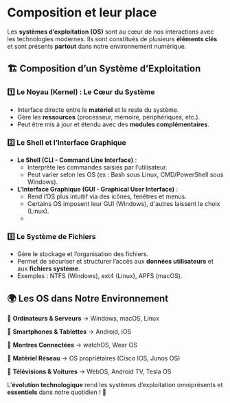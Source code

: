 # Composition et leur place

Les **systèmes d’exploitation (OS)** sont au cœur de nos interactions avec les technologies modernes. Ils sont constitués de plusieurs **éléments clés** et sont présents **partout** dans notre environnement numérique.



## **🏗️ Composition d’un Système d’Exploitation**

### **1️⃣ Le Noyau (Kernel) : Le Cœur du Système**

- Interface directe entre le **matériel** et le reste du système.
- Gère les **ressources** (processeur, mémoire, périphériques, etc.).
- Peut être mis à jour et étendu avec des **modules complémentaires**.



### **2️⃣ Le Shell et l’Interface Graphique**

- **Le Shell (CLI - Command Line Interface)** :
  - Interprète les commandes saisies par l’utilisateur.
  - Peut varier selon les OS (ex : Bash sous Linux, CMD/PowerShell sous Windows).
- **L’Interface Graphique (GUI - Graphical User Interface)** :
  - Rend l’OS plus intuitif via des icônes, fenêtres et menus.
  - Certains OS imposent leur GUI (Windows), d'autres laissent le choix (Linux).
  - 

### **3️⃣ Le Système de Fichiers**

- Gère le stockage et l’organisation des fichiers.
- Permet de sécuriser et structurer l’accès aux **données utilisateurs** et aux **fichiers système**.
- Exemples : NTFS (Windows), ext4 (Linux), APFS (macOS).



## **🌍 Les OS dans Notre Environnement**

🔹 **Ordinateurs & Serveurs** → Windows, macOS, Linux

🔹 **Smartphones & Tablettes** → Android, iOS

🔹 **Montres Connectées** → watchOS, Wear OS

🔹 **Matériel Réseau** → OS propriétaires (Cisco IOS, Junos OS)

🔹 **Télévisions & Voitures** → WebOS, Android TV, Tesla OS

L’**évolution technologique** rend les systèmes d’exploitation omniprésents et **essentiels** dans notre quotidien ! 🚀

